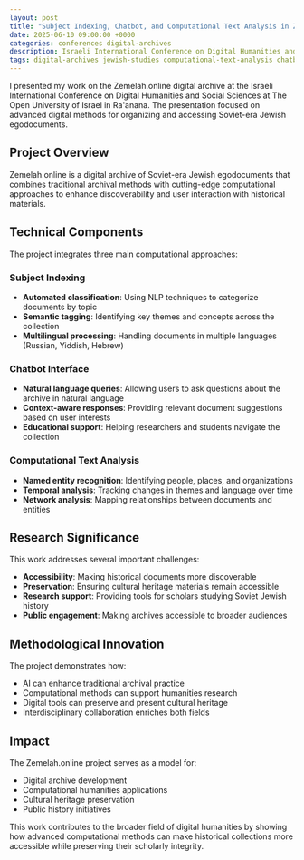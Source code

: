 ```yaml
---
layout: post
title: "Subject Indexing, Chatbot, and Computational Text Analysis in Zemelah.online"
date: 2025-06-10 09:00:00 +0000
categories: conferences digital-archives
description: Israeli International Conference on Digital Humanities and Social Sciences, Ra'anana, Israel
tags: digital-archives jewish-studies computational-text-analysis chatbot NLP
---
```


I presented my work on the Zemelah.online digital archive at the Israeli International Conference on Digital Humanities and Social Sciences at The Open University of Israel in Ra'anana. The presentation focused on advanced digital methods for organizing and accessing Soviet-era Jewish egodocuments.

## Project Overview

Zemelah.online is a digital archive of Soviet-era Jewish egodocuments that combines traditional archival methods with cutting-edge computational approaches to enhance discoverability and user interaction with historical materials.

## Technical Components

The project integrates three main computational approaches:

### Subject Indexing
- **Automated classification**: Using NLP techniques to categorize documents by topic
- **Semantic tagging**: Identifying key themes and concepts across the collection
- **Multilingual processing**: Handling documents in multiple languages (Russian, Yiddish, Hebrew)

### Chatbot Interface
- **Natural language queries**: Allowing users to ask questions about the archive in natural language
- **Context-aware responses**: Providing relevant document suggestions based on user interests
- **Educational support**: Helping researchers and students navigate the collection

### Computational Text Analysis
- **Named entity recognition**: Identifying people, places, and organizations
- **Temporal analysis**: Tracking changes in themes and language over time
- **Network analysis**: Mapping relationships between documents and entities

## Research Significance

This work addresses several important challenges:
- **Accessibility**: Making historical documents more discoverable
- **Preservation**: Ensuring cultural heritage materials remain accessible
- **Research support**: Providing tools for scholars studying Soviet Jewish history
- **Public engagement**: Making archives accessible to broader audiences

## Methodological Innovation

The project demonstrates how:
- AI can enhance traditional archival practice
- Computational methods can support humanities research
- Digital tools can preserve and present cultural heritage
- Interdisciplinary collaboration enriches both fields

## Impact

The Zemelah.online project serves as a model for:
- Digital archive development
- Computational humanities applications
- Cultural heritage preservation
- Public history initiatives

This work contributes to the broader field of digital humanities by showing how advanced computational methods can make historical collections more accessible while preserving their scholarly integrity.